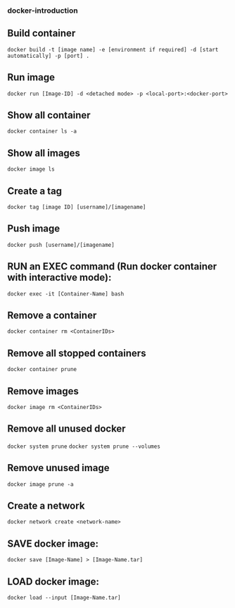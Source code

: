 ### docker-introduction

## Build container
`docker build -t [image name] -e [environment if required] -d [start automatically] -p [port] .`

## Run image
`docker run [Image-ID] -d <detached mode> -p <local-port>:<docker-port>`

## Show all container
`docker container ls -a`

## Show all images
`docker image ls`

## Create a tag
`docker tag [image ID] [username]/[imagename]`

## Push image
`docker push [username]/[imagename]`

## RUN an EXEC command (Run docker container with interactive mode):
`docker exec -it [Container-Name] bash`

## Remove a container
`docker container rm <ContainerIDs>`

## Remove all stopped containers
`docker container prune`

## Remove images
`docker image rm <ContainerIDs>`

## Remove all unused docker
`docker system prune`
`docker system prune --volumes`

## Remove unused image
`docker image prune -a`


## Create a network
`docker network create <network-name>`

## SAVE docker image:

`docker save [Image-Name] > [Image-Name.tar]`

## LOAD docker image:
`docker load --input [Image-Name.tar]`
